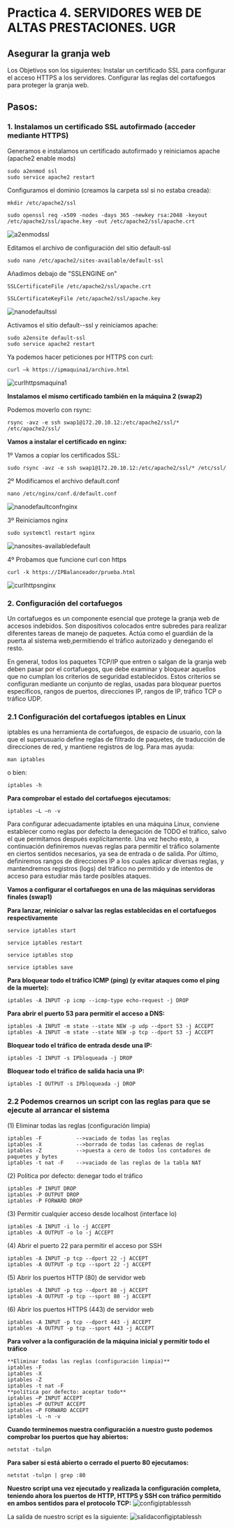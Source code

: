 # Practica 4. SERVIDORES WEB DE ALTAS PRESTACIONES. UGR
## Asegurar la granja web
Los Objetivos son los siguientes:
Instalar un certificado SSL para configurar el acceso HTTPS a los servidores.
Configurar las reglas del cortafuegos para proteger la granja web.
## Pasos:

### 1. Instalamos un certificado SSL autofirmado (acceder mediante HTTPS)
Generamos e instalamos un certificado autofirmado y reiniciamos apache
(apache2 enable mods)
```
sudo a2enmod ssl
sudo service apache2 restart
```
Configuramos el dominio (creamos la carpeta ssl si no estaba creada):
```
mkdir /etc/apache2/ssl

sudo openssl req -x509 -nodes -days 365 -newkey rsa:2048 -keyout
/etc/apache2/ssl/apache.key -out /etc/apache2/ssl/apache.crt
```
![a2enmodssl](images/a2enmodssl.PNG) 

Editamos el archivo de configuración del sitio default-ssl
```
sudo nano /etc/apache2/sites-available/default-ssl
```
Añadimos debajo de "SSLENGINE on"
```
SSLCertificateFile /etc/apache2/ssl/apache.crt

SSLCertificateKeyFile /etc/apache2/ssl/apache.key
```
![nanodefaultssl](images/nanodefaultssl.PNG) 

Activamos el sitio default--ssl y reiniciamos apache:
```
sudo a2ensite default-ssl
sudo service apache2 restart
```
Ya podemos hacer peticiones por HTTPS con curl:

 ```
 curl –k https://ipmaquina1/archivo.html
 ```
 ![curlhttpsmaquina1](images/curlhttpsswap1.PNG)

**Instalamos el mismo certificado también en la máquina 2 (swap2)**

Podemos moverlo con rsync:
```
rsync -avz -e ssh swap1@172.20.10.12:/etc/apache2/ssl/* /etc/apache2/ssl/
```
**Vamos a instalar el certificado en nginx:**

1º Vamos a copiar los certificados SSL:
```
sudo rsync -avz -e ssh swap1@172.20.10.12:/etc/apache2/ssl/* /etc/ssl/
```
2º Modificamos el archivo default.conf
```
nano /etc/nginx/conf.d/default.conf
```
![nanodefaultconfnginx](images/nanodefaultconfnginx.PNG)

3º Reiniciamos nginx
```
sudo systemctl restart nginx
```
![nanosites-availabledefault](images/nanosites-availabledefault.PNG)

4º Probamos que funcione curl con https
```
curl -k https://IPBalanceador/prueba.html
```
 ![curlhttpsnginx](images/curlhttpsnginx.PNG)

### 2. Configuración del cortafuegos
Un cortafuegos es un componente esencial que protege la granja web de accesos indebidos. Son dispositivos colocados entre subredes para realizar diferentes tareas de manejo de paquetes. Actúa como el guardián de la puerta al sistema web,permitiendo el tráfico autorizado y denegando el resto.

En general, todos los paquetes TCP/IP que entren o salgan de la granja web deben pasar por el cortafuegos, que debe examinar y bloquear aquellos que no cumplan los criterios de seguridad establecidos. Estos criterios se configuran mediante un conjunto de reglas, usadas para bloquear puertos específicos, rangos de puertos, direcciones IP, rangos de IP, tráfico TCP o tráfico UDP.
### 2.1 Configuración del cortafuegos iptables en Linux
iptables es una herramienta de cortafuegos, de espacio de usuario, con la que el superusuario define reglas de filtrado de paquetes, de traducción de direcciones de red, y mantiene registros de log. 
Para mas ayuda:
```
man iptables
```
o bien:
```
iptables -h
```

**Para comprobar el estado del cortafuegos ejecutamos:**
```
iptables –L –n -v
```
Para configurar adecuadamente iptables en una máquina Linux, conviene establecer como reglas por defecto la denegación de TODO el tráfico, salvo el que permitamos después explícitamente. Una vez hecho esto, a continuación definiremos nuevas reglas para permitir el tráfico solamente en ciertos sentidos necesarios, ya sea de entrada o de salida. Por último, definiremos rangos de direcciones IP a los cuales aplicar diversas reglas, y mantendremos registros (logs) del tráfico no permitido y de intentos de acceso para estudiar más tarde posibles ataques.

**Vamos a configurar el cortafuegos en una de las máquinas servidoras finales (swap1)**

**Para lanzar, reiniciar o salvar las reglas establecidas en el cortafuegos respectivamente**
```
service iptables start

service iptables restart

service iptables stop

service iptables save
```
**Para bloquear todo el tráfico ICMP (ping) (y evitar ataques como el ping de la muerte):**
```
iptables -A INPUT -p icmp --icmp-type echo-request -j DROP
``` 
**Para abrir el puerto 53 para permitir el acceso a DNS:**
```
iptables -A INPUT -m state --state NEW -p udp --dport 53 -j ACCEPT
iptables -A INPUT -m state --state NEW -p tcp --dport 53 -j ACCEPT
```
**Bloquear todo el tráfico de entrada desde una IP:**
```
iptables -I INPUT -s IPbloqueada -j DROP
```
**Bloquear todo el tráfico de salida hacia una IP:**
```
iptables -I OUTPUT -s IPbloqueada -j DROP
``` 


### 2.2 Podemos crearnos un script con las reglas para que se ejecute al arrancar el sistema

(1) Eliminar todas las reglas (configuración limpia)
```
iptables -F           -->vaciado de todas las reglas
iptables -X           -->borrado de todas las cadenas de reglas
iptables -Z           -->puesta a cero de todos los contadores de paquetes y bytes
iptables -t nat -F    -->vaciado de las reglas de la tabla NAT
```
(2) Política por defecto: denegar todo el tráfico
```
iptables -P INPUT DROP
iptables -P OUTPUT DROP
iptables -P FORWARD DROP
```
(3) Permitir cualquier acceso desde localhost (interface lo)
```
iptables -A INPUT -i lo -j ACCEPT
iptables -A OUTPUT -o lo -j ACCEPT
```
(4) Abrir el puerto 22 para permitir el acceso por SSH
```
iptables -A INPUT -p tcp --dport 22 -j ACCEPT
iptables -A OUTPUT -p tcp --sport 22 -j ACCEPT
```
(5) Abrir los puertos HTTP (80) de servidor web
```
iptables -A INPUT -p tcp --dport 80 -j ACCEPT
iptables -A OUTPUT -p tcp --sport 80 -j ACCEPT
```
(6) Abrir los puertos HTTPS (443) de servidor web
```
iptables -A INPUT -p tcp --dport 443 -j ACCEPT
iptables -A OUTPUT -p tcp --sport 443 -j ACCEPT
``````

**Para volver a la configuración de la máquina inicial y permitir todo el tráfico**
```
**Eliminar todas las reglas (configuración limpia)**
iptables -F
iptables -X
iptables -Z
iptables -t nat -F
**política por defecto: aceptar todo**
iptables −P INPUT ACCEPT
iptables −P OUTPUT ACCEPT
iptables −P FORWARD ACCEPT
iptables -L -n -v
```

**Cuando terminemos nuestra configuración a nuestro gusto podemos comprobar los puertos que hay abiertos:**
```
netstat -tulpn
```
**Para saber si está abierto o cerrado el puerto 80 ejecutamos:**
```
netstat -tulpn | grep :80
```
**Nuestro script una vez ejecutado y realizada la configuración completa, teniendo ahora los puertos de HTTP, 
HTTPS y SSH con tráfico permitido en ambos sentidos para el protocolo TCP:**
 ![configiptablesssh](images/configiptablesssh.PNG)

La salida de nuestro script es la siguiente:
![salidaconfigiptablessh](images/salidaconfigiptablessh.PNG)

